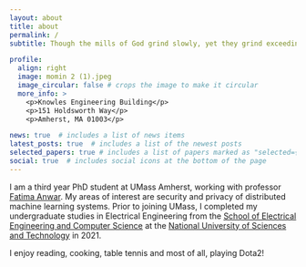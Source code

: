 ```yaml
---
layout: about
title: about
permalink: /
subtitle: Though the mills of God grind slowly, yet they grind exceeding small.

profile:
  align: right
  image: momin 2 (1).jpeg
  image_circular: false # crops the image to make it circular
  more_info: >
    <p>Knowles Engineering Building</p>
    <p>151 Holdsworth Way</p>
    <p>Amherst, MA 01003</p>

news: true  # includes a list of news items
latest_posts: true  # includes a list of the newest posts
selected_papers: true # includes a list of papers marked as "selected={true}"
social: true  # includes social icons at the bottom of the page
---
```


I am a third year PhD student at UMass Amherst, working with professor [Fatima Anwar](https://people.umass.edu/fanwar/). My areas of interest are security and privacy of distributed machine learning systems. Prior to joining UMass, I completed my undergraduate studies in Electrical Engineering from the [School of Electrical Engineering and Computer Science](https://seecs.nust.edu.pk) at the [National University of Sciences and Technology](https://nust.edu.pk) in 2021.

I enjoy reading, cooking, table tennis and most of all, playing Dota2!
